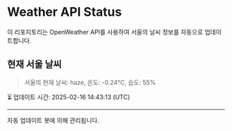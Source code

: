 
# Weather API Status

이 리포지토리는 OpenWeather API를 사용하여 서울의 날씨 정보를 자동으로 업데이트합니다.

## 현재 서울 날씨
> 서울의 현재 날씨: haze, 온도: -0.24°C, 습도: 55%

⏳ 업데이트 시간: 2025-02-16 14:43:13 (UTC)

---
자동 업데이트 봇에 의해 관리됩니다.
